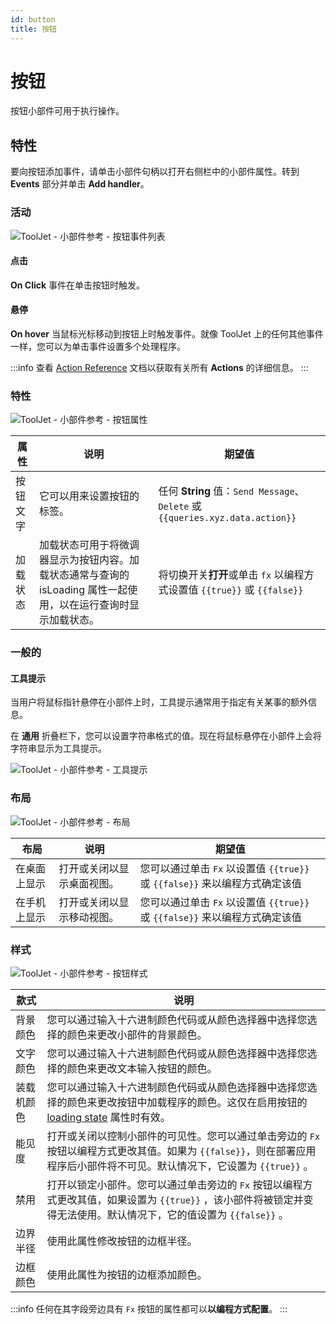 ```yaml
---
id: button
title: 按钮
---
```

# 按钮

按钮小部件可用于执行操作。


## 特性

要向按钮添加事件，请单击小部件句柄以打开右侧栏中的小部件属性。转到 **Events** 部分并单击 **Add handler**。

### 活动

<div style={{textAlign: 'center'}}>

<img className="screenshot-full" src="/img/widgets/button/button-actions.png" alt="ToolJet - 小部件参考 - 按钮事件列表" />

</div>

#### 点击

**On Click** 事件在单击按钮时触发。

#### 悬停

**On hover** 当鼠标光标移动到按钮上时触发事件。就像 ToolJet 上的任何其他事件一样，您可以为单击事件设置多个处理程序。

:::info
查看 [Action Reference](/docs/category/actions-reference) 文档以获取有关所有 **Actions** 的详细信息。
:::

### 特性

<div style={{textAlign: 'center'}}>

<img className="screenshot-full" src="/img/widgets/button/properties.png" alt="ToolJet - 小部件参考 - 按钮属性" />

</div>

| 属性     | 说明                                                                                                            | 期望值                                                                        |
| -------- | --------------------------------------------------------------------------------------------------------------- | ----------------------------------------------------------------------------- |
| 按钮文字 | 它可以用来设置按钮的标签。                                                                                      | 任何 **String** 值：`Send Message`、`Delete` 或 `{{queries.xyz.data.action}}` |
| 加载状态 | 加载状态可用于将微调器显示为按钮内容。加载状态通常与查询的 isLoading 属性一起使用，以在运行查询时显示加载状态。 | 将切换开关**打开**或单击 `fx` 以编程方式设置值 `{{true}}` 或 `{{false}}`      |


### 一般的
#### 工具提示

当用户将鼠标指针悬停在小部件上时，工具提示通常用于指定有关某事的额外信息。

在 **通用** 折叠栏下，您可以设置字符串格式的值。现在将鼠标悬停在小部件上会将字符串显示为工具提示。

<div style={{textAlign: 'center'}}>

<img className="screenshot-full" src="/img/tooltip.png" alt="ToolJet - 小部件参考 - 工具提示" />

</div>

### 布局

<div style={{textAlign: 'center'}}>

<img className="screenshot-full" src="/img/widgets/list-view/listlayout.png" alt="ToolJet - 小部件参考 - 布局" />

</div>

| 布局         | 说明                       | 期望值                                                                      |
| ------------ | -------------------------- | --------------------------------------------------------------------------- |
| 在桌面上显示 | 打开或关闭以显示桌面视图。 | 您可以通过单击 `Fx` 以设置值 `{{true}}` 或 `{{false}}` 来以编程方式确定该值 |
| 在手机上显示 | 打开或关闭以显示移动视图。 | 您可以通过单击 `Fx` 以设置值 `{{true}}` 或 `{{false}}` 来以编程方式确定该值 |

### 样式

<div style={{textAlign: 'center'}}>

<img className="screenshot-full" src="/img/widgets/button/styles.png" alt="ToolJet - 小部件参考 - 按钮样式" />

</div>


| 款式       | 说明                                                                                                                                                                       |
| ---------- | -------------------------------------------------------------------------------------------------------------------------------------------------------------------------- |
| 背景颜色   | 您可以通过输入十六进制颜色代码或从颜色选择器中选择您选择的颜色来更改小部件的背景颜色。                                                                                     |
| 文字颜色   | 您可以通过输入十六进制颜色代码或从颜色选择器中选择您选择的颜色来更改文本输入按钮的颜色。                                                                                   |
| 装载机颜色 | 您可以通过输入十六进制颜色代码或从颜色选择器中选择您选择的颜色来更改按钮中加载程序的颜色。这仅在启用按钮的 [loading state](#properties-1) 属性时有效。                     |
| 能见度     | 打开或关闭以控制小部件的可见性。您可以通过单击旁边的 `Fx` 按钮以编程方式更改其值。如果为 `{{false}}`，则在部署应用程序后小部件将不可见。默认情况下，它设置为 `{{true}}` 。 |
| 禁用       | 打开以锁定小部件。您可以通过单击旁边的 `Fx` 按钮以编程方式更改其值，如果设置为 `{{true}}` ，该小部件将被锁定并变得无法使用。默认情况下，它的值设置为 `{{false}}` 。        |
| 边界半径   | 使用此属性修改按钮的边框半径。                                                                                                                                             |
| 边框颜色   | 使用此属性为按钮的边框添加颜色。                                                                                                                                           |

:::info
任何在其字段旁边具有 `Fx` 按钮的属性都可以**以编程方式配置**。
:::
